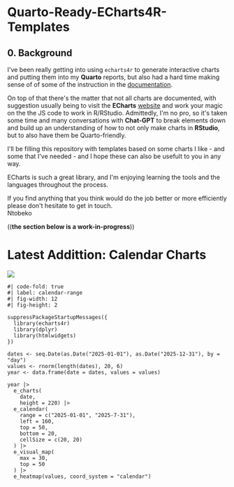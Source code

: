 # Quarto-Ready-ECharts4R-Templates

## 0. Background  
I've been really getting into using `echarts4r` to generate interactive charts and putting them into my **Quarto** reports, but also had a hard time making sense of of some of the instruction in the [documentation](https://cran.r-project.org/web/packages/echarts4r/echarts4r.pdf).  

On top of that there's the matter that not all charts are documented, with suggestion usually being to visit the **ECharts** [website](https://echarts.apache.org/examples/en/index.html) and work your magic on the the JS code to work in R/RStudio. Admittedly, I'm no pro, so it's taken some time and many conversations with **Chat-GPT** to break elements down and build up an understanding of how to not only make charts in **RStudio**, but to also have them be Quarto-friendly.  

I'll be filling this repository with templates based on some charts I like - and some that I've needed - and I hope these can also be usefult to you in any way.  

ECharts is such a great library, and I'm enjoying learning the tools and the languages throughout the process.  

If you find anything that you think would do the job better or more efficiently please don't hesitate to get in touch.  
Ntobeko  

((**the section below is a work-in-progress**))

# Latest Addittion: Calendar Charts  

![][1]  

```{r}
#| code-fold: true
#| label: calendar-range
#| fig-width: 12
#| fig-height: 2

suppressPackageStartupMessages({
  library(echarts4r)
  library(dplyr)
  library(htmlwidgets)
})

dates <- seq.Date(as.Date("2025-01-01"), as.Date("2025-12-31"), by = "day")
values <- rnorm(length(dates), 20, 6)
year <- data.frame(date = dates, values = values)

year |>
  e_charts(
    date,
    height = 220) |>
  e_calendar(
    range = c("2025-01-01", "2025-7-31"),
    left = 160,
    top = 50,
    bottom = 20,
    cellSize = c(20, 20)
  ) |>
  e_visual_map(
    max = 30,
    top = 50
  ) |>
  e_heatmap(values, coord_system = "calendar")

```  


[1]: /images/20251013.gif
